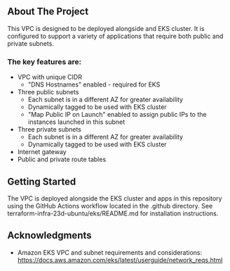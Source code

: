 ## About The Project

This VPC is designed to be deployed alongside and EKS cluster. It is configured to support a variety of applications that require both public and private subnets.  

### The key features are:
* VPC with unique CIDR 
  * "DNS Hostnames" enabled - required for EKS
* Three public subnets
  * Each subnet is in a different AZ for greater availability
  * Dynamically tagged to be used with EKS cluster
  * "Map Public IP on Launch" enabled to assign public IPs to the instances launched in this subnet
* Three private subnets 
  * Each subnet is in a different AZ for greater availability
  * Dynamically tagged to be used with EKS cluster
* Internet gateway
* Public and private route tables

## Getting Started

The VPC is deployed alongside the EKS cluster and apps in this repository using the GitHub Actions workflow located in the .github directory. See terraform-infra-23d-ubuntu/eks/README.md for installation instructions.

## Acknowledgments

* Amazon EKS VPC and subnet requirements and considerations: https://docs.aws.amazon.com/eks/latest/userguide/network_reqs.html





